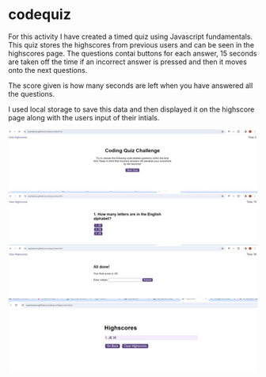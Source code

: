 # codequiz

For this activity I have created a timed quiz using Javascript fundamentals.
This quiz stores the highscores from previous users and can be seen in the highscores page.
The questions contai buttons for each answer, 15 seconds are taken off the time if an incorrect answer is pressed and then it moves onto the next questions.

The score given is how many seconds are left when you have answered all the questions.

I used local storage to save this data and then displayed it on the highscore page along with the users input of their intials.

![Alt text](images/image.png)
![Alt text](images/image2.png)
![Alt text](images/image3.png)
![Alt text](images/image4.png)